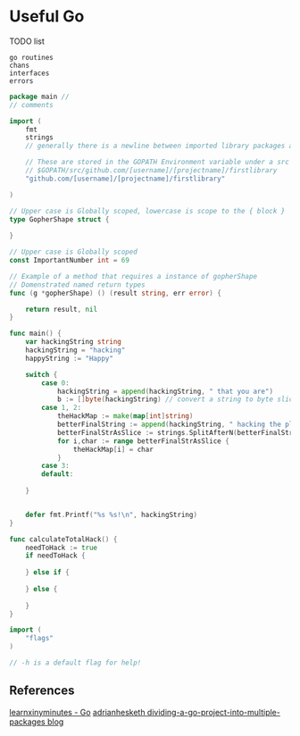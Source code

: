 # Useful Go

TODO list
```
go routines
chans
interfaces
errors
```



```go
package main // 
// comments 

import (
	fmt
	strings
	// generally there is a newline between imported library packages and project packages and external depencies

	// These are stored in the GOPATH Environment variable under a src directory 
	// $GOPATH/src/github.com/[username]/[projectname]/firstlibrary
	"github.com/[username]/[projectname]/firstlibrary"

)

// Upper case is Globally scoped, lowercase is scope to the { block }
type GopherShape struct {
	
}

// Upper case is Globally scoped
const ImportantNumber int = 69 

// Example of a method that requires a instance of gopherShape
// Domenstrated named return types 
func (g *gopherShape) () (result string, err error) { 

	return result, nil
}

func main() {
	var hackingString string 
	hackingString = "hacking"
	happyString := "Happy"

	switch {
		case 0:
			hackingString = append(hackingString, " that you are")
			b := []byte(hackingString) // convert a string to byte slice
		case 1, 2:
			theHackMap := make(map[int]string)
			betterFinalString := append(hackingString, " hacking the planet"
			betterFinalStrAsSlice := strings.SplitAfterN(betterFinalString, "", -1)
			for i,char := range betterFinalStrAsSlice {
				theHackMap[i] = char
			}
		case 3:
		default:
	
	} 


	defer fmt.Printf("%s %s!\n", hackingString)
}

func calculateTotalHack() {
	needToHack := true
	if needToHack {
	
	} else if {
	
	} else {
	
	}
}

```


```go
import (
	"flags"
)

// -h is a default flag for help!
```
## References

[learnxinyminutes - Go](https://learnxinyminutes.com/docs/go/)
[adrianhesketh dividing-a-go-project-into-multiple-packages blog](https://adrianhesketh.com/2016/04/19/dividing-a-go-project-into-multiple-packages/)